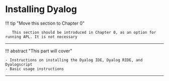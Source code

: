 # Installing Dyalog

!!! tip "Move this section to Chapter 0"

       This section should be introduced in Chapter 0, as an option for running APL. It is not necessary

---

!!! abstract "This part will cover"

    - Instructions on installing the Dyalog IDE, Dyalog RIDE, and Dyalogscript
    - Basic usage instructions

---
